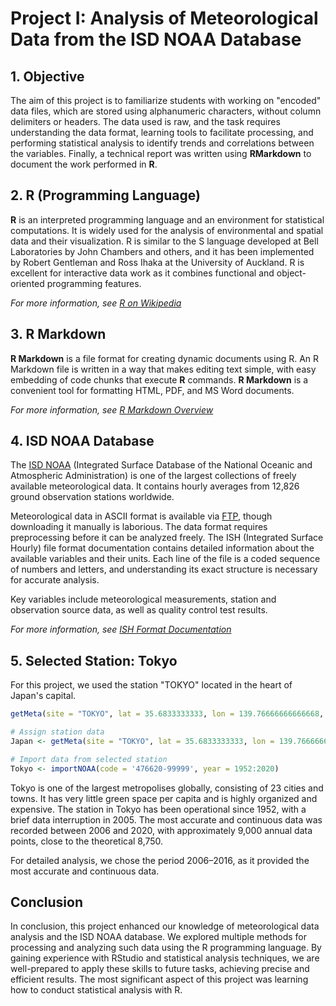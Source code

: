 # Project I: Analysis of Meteorological Data from the ISD NOAA Database

## 1. Objective

The aim of this project is to familiarize students with working on "encoded" data files, which are stored using alphanumeric characters, without column delimiters or headers. The data used is raw, and the task requires understanding the data format, learning tools to facilitate processing, and performing statistical analysis to identify trends and correlations between the variables. Finally, a technical report was written using **RMarkdown** to document the work performed in **R**.

## 2. R (Programming Language)

**R** is an interpreted programming language and an environment for statistical computations. It is widely used for the analysis of environmental and spatial data and their visualization. R is similar to the S language developed at Bell Laboratories by John Chambers and others, and it has been implemented by Robert Gentleman and Ross Ihaka at the University of Auckland. R is excellent for interactive data work as it combines functional and object-oriented programming features.

*For more information, see [R on Wikipedia](https://en.wikipedia.org/wiki/R_(programming_language))*

## 3. R Markdown

**R Markdown** is a file format for creating dynamic documents using R. An R Markdown file is written in a way that makes editing text simple, with easy embedding of code chunks that execute **R** commands. **R Markdown** is a convenient tool for formatting HTML, PDF, and MS Word documents.

*For more information, see [R Markdown Overview](https://rmarkdown.rstudio.com/articles_intro.html)*

## 4. ISD NOAA Database

The [ISD NOAA](https://www.ncdc.noaa.gov/isd) (Integrated Surface Database of the National Oceanic and Atmospheric Administration) is one of the largest collections of freely available meteorological data. It contains hourly averages from 12,826 ground observation stations worldwide.

Meteorological data in ASCII format is available via [FTP](ftp://ftp.ncdc.noaa.gov/pub/data/noaa), though downloading it manually is laborious. The data format requires preprocessing before it can be analyzed freely. The ISH (Integrated Surface Hourly) file format documentation contains detailed information about the available variables and their units. Each line of the file is a coded sequence of numbers and letters, and understanding its exact structure is necessary for accurate analysis.

Key variables include meteorological measurements, station and observation source data, as well as quality control test results.

*For more information, see [ISH Format Documentation](ftp://ftp.ncdc.noaa.gov/pub/data/ish/ish-format-document.pdf)*

## 5. Selected Station: Tokyo

For this project, we used the station "TOKYO" located in the heart of Japan's capital.

```r
getMeta(site = "TOKYO", lat = 35.6833333333, lon = 139.76666666666668, end.year = "current", plot = T, returnMap = T )

# Assign station data
Japan <- getMeta(site = "TOKYO", lat = 35.6833333333, lon = 139.76666666666668, end.year = "current", plot = T, returnMap = T )

# Import data from selected station
Tokyo <- importNOAA(code = '476620-99999', year = 1952:2020)
```
Tokyo is one of the largest metropolises globally, consisting of 23 cities and towns. It has very little green space per capita and is highly organized and expensive. The station in Tokyo has been operational since 1952, with a brief data interruption in 2005. The most accurate and continuous data was recorded between 2006 and 2020, with approximately 9,000 annual data points, close to the theoretical 8,750.

For detailed analysis, we chose the period 2006–2016, as it provided the most accurate and continuous data.

## Conclusion

In conclusion, this project enhanced our knowledge of meteorological data analysis and the ISD NOAA database. We explored multiple methods for processing and analyzing such data using the R programming language. By gaining experience with RStudio and statistical analysis techniques, we are well-prepared to apply these skills to future tasks, achieving precise and efficient results. The most significant aspect of this project was learning how to conduct statistical analysis with R.
